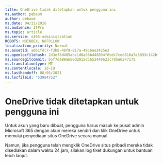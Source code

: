 ```yaml
---
title: OneDrive tidak ditetapkan untuk pengguna ini
ms.author: pebaum
author: pebaum
ms.date: 04/21/2020
ms.audience: ITPro
ms.topic: article
ms.service: o365-administration
ROBOTS: NOINDEX, NOFOLLOW
localization_priority: Normal
ms.assetid: ad61fdc7-f3b8-46f9-817a-49c6ae2425e2
ms.openlocfilehash: 2d3ef8d405abc1d0a36b448804f0bdc7ced616a7a5933c142bfd3dd7e4596bd0
ms.sourcegitcommit: b5f7da89a650d2915dc652449623c78be6247175
ms.translationtype: MT
ms.contentlocale: id-ID
ms.lasthandoff: 08/05/2021
ms.locfileid: "53984752"
---
```

# <a name="onedrive-is-not-provisioned-for-this-user"></a>OneDrive tidak ditetapkan untuk pengguna ini

Untuk akun yang baru dibuat, pengguna harus masuk ke pusat admin Microsoft 365 dengan akun mereka sendiri dan klik OneDrive untuk memulai penyediaan situs OneDrive secara manual.
  
Namun, jika pengguna telah mengklik OneDrive situs pribadi mereka tidak disediakan dalam waktu 24 jam, silakan log tiket dukungan untuk bantuan lebih lanjut.
  

